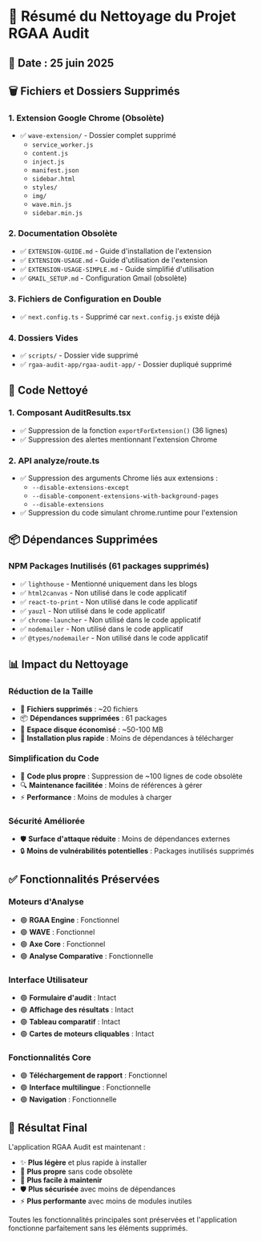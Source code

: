 # 🧹 Résumé du Nettoyage du Projet RGAA Audit

## 📅 Date : 25 juin 2025

## 🗑️ **Fichiers et Dossiers Supprimés**

### **1. Extension Google Chrome (Obsolète)**
- ✅ `wave-extension/` - Dossier complet supprimé
  - `service_worker.js`
  - `content.js`
  - `inject.js`
  - `manifest.json`
  - `sidebar.html`
  - `styles/`
  - `img/`
  - `wave.min.js`
  - `sidebar.min.js`

### **2. Documentation Obsolète**
- ✅ `EXTENSION-GUIDE.md` - Guide d'installation de l'extension
- ✅ `EXTENSION-USAGE.md` - Guide d'utilisation de l'extension
- ✅ `EXTENSION-USAGE-SIMPLE.md` - Guide simplifié d'utilisation
- ✅ `GMAIL_SETUP.md` - Configuration Gmail (obsolète)

### **3. Fichiers de Configuration en Double**
- ✅ `next.config.ts` - Supprimé car `next.config.js` existe déjà

### **4. Dossiers Vides**
- ✅ `scripts/` - Dossier vide supprimé
- ✅ `rgaa-audit-app/rgaa-audit-app/` - Dossier dupliqué supprimé

## 🔧 **Code Nettoyé**

### **1. Composant AuditResults.tsx**
- ✅ Suppression de la fonction `exportForExtension()` (36 lignes)
- ✅ Suppression des alertes mentionnant l'extension Chrome

### **2. API analyze/route.ts**
- ✅ Suppression des arguments Chrome liés aux extensions :
  - `--disable-extensions-except`
  - `--disable-component-extensions-with-background-pages`
  - `--disable-extensions`
- ✅ Suppression du code simulant chrome.runtime pour l'extension

## 📦 **Dépendances Supprimées**

### **NPM Packages Inutilisés (61 packages supprimés)**
- ✅ `lighthouse` - Mentionné uniquement dans les blogs
- ✅ `html2canvas` - Non utilisé dans le code applicatif
- ✅ `react-to-print` - Non utilisé dans le code applicatif
- ✅ `yauzl` - Non utilisé dans le code applicatif
- ✅ `chrome-launcher` - Non utilisé dans le code applicatif
- ✅ `nodemailer` - Non utilisé dans le code applicatif
- ✅ `@types/nodemailer` - Non utilisé dans le code applicatif

## 📊 **Impact du Nettoyage**

### **Réduction de la Taille**
- 📁 **Fichiers supprimés** : ~20 fichiers
- 📦 **Dépendances supprimées** : 61 packages
- 💾 **Espace disque économisé** : ~50-100 MB
- 🚀 **Installation plus rapide** : Moins de dépendances à télécharger

### **Simplification du Code**
- 🧹 **Code plus propre** : Suppression de ~100 lignes de code obsolète
- 🔍 **Maintenance facilitée** : Moins de références à gérer
- ⚡ **Performance** : Moins de modules à charger

### **Sécurité Améliorée**
- 🛡️ **Surface d'attaque réduite** : Moins de dépendances externes
- 🔒 **Moins de vulnérabilités potentielles** : Packages inutilisés supprimés

## ✅ **Fonctionnalités Préservées**

### **Moteurs d'Analyse**
- 🟢 **RGAA Engine** : Fonctionnel
- 🟢 **WAVE** : Fonctionnel  
- 🟢 **Axe Core** : Fonctionnel
- 🟢 **Analyse Comparative** : Fonctionnelle

### **Interface Utilisateur**
- 🟢 **Formulaire d'audit** : Intact
- 🟢 **Affichage des résultats** : Intact
- 🟢 **Tableau comparatif** : Intact
- 🟢 **Cartes de moteurs cliquables** : Intact

### **Fonctionnalités Core**
- 🟢 **Téléchargement de rapport** : Fonctionnel
- 🟢 **Interface multilingue** : Fonctionnelle
- 🟢 **Navigation** : Fonctionnelle

## 🎯 **Résultat Final**

L'application RGAA Audit est maintenant :
- ✨ **Plus légère** et plus rapide à installer
- 🧹 **Plus propre** sans code obsolète
- 🔧 **Plus facile à maintenir**
- 🛡️ **Plus sécurisée** avec moins de dépendances
- ⚡ **Plus performante** avec moins de modules inutiles

Toutes les fonctionnalités principales sont préservées et l'application fonctionne parfaitement sans les éléments supprimés. 